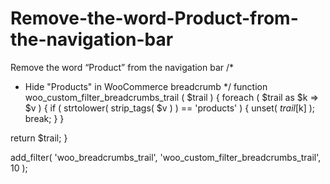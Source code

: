 # Remove-the-word-Product-from-the-navigation-bar
Remove the word “Product” from the navigation bar
/*
 * Hide "Products" in WooCommerce breadcrumb
 */
function woo_custom_filter_breadcrumbs_trail ( $trail ) {
  foreach ( $trail as $k => $v ) {
    if ( strtolower( strip_tags( $v ) ) == 'products' ) {
      unset( $trail[$k] );
      break;
    }
  }
 
  return $trail;
}
 
add_filter( 'woo_breadcrumbs_trail', 'woo_custom_filter_breadcrumbs_trail', 10 );
